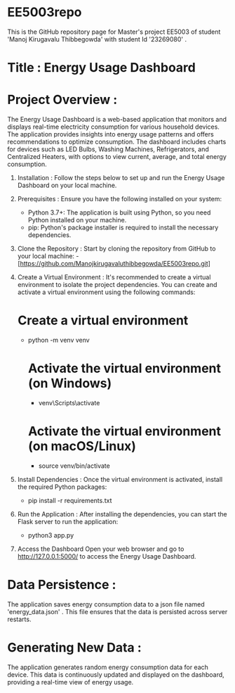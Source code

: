 # EE5003repo 
This is the GitHub repository page for Master's project EE5003 of student 'Manoj Kirugavalu Thibbegowda' with student Id '23269080' .

# Title : Energy Usage Dashboard

# Project Overview :

The Energy Usage Dashboard is a web-based application that monitors and displays real-time electricity consumption for various household devices. The application provides insights into energy usage patterns and offers recommendations to optimize consumption. The dashboard includes charts for devices such as LED Bulbs, Washing Machines, Refrigerators, and Centralized Heaters, with options to view current, average, and total energy consumption.

1. Installation :
    Follow the steps below to set up and run the Energy Usage Dashboard on your local machine.

2. Prerequisites :
    Ensure you have the following installed on your system:

      - Python 3.7+: The application is built using Python, so you need Python installed on your machine.
      - pip: Python's package installer is required to install the necessary dependencies.

3. Clone the Repository :
    Start by cloning the repository from GitHub to your local machine:
       - [https://github.com/Manojkirugavaluthibbegowda/EE5003repo.git]

5. Create a Virtual Environment :
    It's recommended to create a virtual environment to isolate the project dependencies. You can create and           activate a virtual environment using the following commands:

    # Create a virtual environment
      - python -m venv venv

        # Activate the virtual environment (on Windows)
          - venv\Scripts\activate

        # Activate the virtual environment (on macOS/Linux)
          - source venv/bin/activate
              
6. Install Dependencies :
    Once the virtual environment is activated, install the required Python packages:
   
    - pip install -r requirements.txt
  
7. Run the Application :
    After installing the dependencies, you can start the Flask server to run the application:
   
    - python3 app.py
  
8. Access the Dashboard
    Open your web browser and go to http://127.0.0.1:5000/ to access the Energy Usage Dashboard.



# Data Persistence :
The application saves energy consumption data to a json file named 'energy_data.json' . This file ensures that the data is persisted across server restarts.

# Generating New Data :
The application generates random energy consumption data for each device. This data is continuously updated and displayed on the dashboard, providing a real-time view of energy usage.
